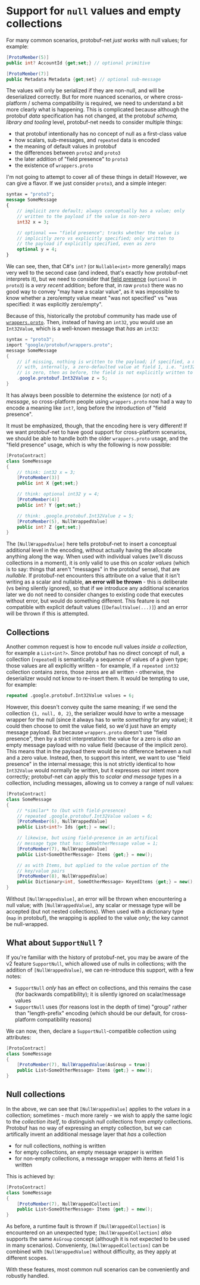 # Support for `null` values and empty collections

For many common scenarios, protobuf-net *just works* with null values; for example:

``` c#
[ProtoMember(5)]
public int? AccountId {get;set;} // optional primitive

[ProtoMember(7)]
public Metadata Metadata {get;set} // optional sub-message
```

The values will only be serialized if they are non-null, and will be deserialized correctly. But for more nuanced scenarios, or where
cross-platform / schema compatibility is required, we need to understand a bit more clearly what is happening. This is complicated
because although the protobuf *data* specification has not changed, at the protobuf *schema, library and tooling* level, protobuf-net
needs to consider multiple things:

- that protobuf intentionally has no concept of null as a first-class value
- how scalars, sub-messages, and `repeated` data is encoded
- the meaning of default values in protobuf
- the differences between `proto2` and `proto3`
- the later addition of "field presence" to `proto3`
- the existence of `wrappers.proto`

I'm not going to attempt to cover all of these things in detail! However, we can give a flavor. If we just consider `proto3`, and a
simple integer:

``` proto
syntax = "proto3";
message SomeMessage
{
    // implicit zero default; always conceptually has a value; only
    // written to the payload if the value is non-zero
    int32 x = 3;

    // optional === "field presence"; tracks whether the value is
    // implicitly zero vs explicitly specified; only written to
    // the payload if explicitly specified, even as zero
    optional y = 4;
}
```

We can see, then, that C#'s `int?` (or `Nullable<int>` more generally) maps very well to the second case (and indeed, that's
exactly how protobuf-net interprets it), but we need to consider that
[field presence](https://github.com/protocolbuffers/protobuf/blob/master/docs/field_presence.md) (`optional` in `proto3`) is
a *very recent* addition; before that, in raw `proto3` there was no good way to convey "may have a scalar value", as it was
impossible to know whether a zero/empty value meant "was not specified" vs "was specified: it was explicitly zero/empty".

Because of this, historically the protobuf community has made use of
[`wrappers.proto`](https://github.com/protocolbuffers/protobuf/blob/master/src/google/protobuf/wrappers.proto). Then, instead
of having an `int32`, you would use an `Int32Value`, which is a well-known message that *has* an `int32`:

``` c#
syntax = "proto3";
import "google/protobuf/wrappers.proto";
message SomeMessage
{
    // if missing, nothing is written to the payload; if specified, a message-wrapper is created,
    // with, internally, a zero-defaulted value at field 1, i.e. "int32 value = 1;"; if the value
    // is zero, then as before, the field is not explicitly written to the payload
    .google.protobuf.Int32Value z = 5;
}
```

It has always been possible to determine the existence (or not) of a *message*, so cross-platform people using `wrappers.proto`
now had a way to encode a meaning like `int?`, long before the introduction of "field presence".

It must be emphasized, though, that the encoding here is very different! If we want protobuf-net to have good support for
cross-platform scenarios, we should be able to handle both the older `wrappers.proto` usage, and the "field presence" usage,
which is why the following is now possible:

``` c#
[ProtoContract]
class SomeMessage
{
    // think: int32 x = 3;
    [ProtoMember(3)]
    public int X {get;set;}

    // think: optional int32 y = 4;
    [ProtoMember(4)]
    public int? Y {get;set;}

    // think: .google.protobuf.Int32Value z = 5;
    [ProtoMember(5), NullWrappedValue]
    public int? Z {get;set;}
}
```

The `[NullWrappedValue]` here tells protobuf-net to insert a conceptual additional level in the encoding, without actually
having the allocate anything along the way. When used with individual values (we'll discuss collections in a moment), it is
only valid to use this on *scalar values* (which is to say: things that aren't "messages" in the protobuf sense), that are *nullable*. If
protobuf-net encounters this attribute on a value that it isn't writing as a scalar and nullable, **an error will be thrown** - this is
deliberate (vs being silently ignored), so that if we introduce any additional scenarios later we do not need to consider
changes to existing code that executes without error, but would do something different. This feature is not compatible with explicit
default values (`[DefaultValue(...)]`) and an error will be thrown if this is attempted.

## Collections

Another common request is how to encode null values *inside a collection*, for example a `List<int?>`. Since protobuf has
no direct concept of null, a collection (`repeated`) is semantically a sequence of values of a given type; those values
are all explicitly written - for example, if a `repeated int32` collection contains zeros, those zeros are all written -
otherwise, the deserializer would not know to re-insert them. It would be tempting to use, for example:

``` proto
repeated .google.protobuf.Int32Value values = 6;
```

However, this doesn't convey quite the same meaning; if we send the collection `{1, null, 0, 2}`, the serializer would *have*
to write a message wrapper for the null (since it always has to write *something* for any value); it could then choose
to omit the value field, so we'd just have an empty message payload. But because `wrappers.proto` doesn't use "field presence",
then by a strict interpretation: the value for a zero is *also* an empty message payload with no value field
(because of the implicit zero). This means that in the payload there would be no difference between a null and a zero value.
Instead, then, to support this intent, we want to use "field presence" in the internal message; this is not strictly identical
to how `Int32Value` would normally be written, but it expresses our intent more correctly; protobuf-net can apply this to
*scalar and message* types in a collection, including messages, allowing us to convey a range of null values:

``` c#
[ProtoContract]
class SomeMessage
{
    // *similar* to (but with field-presence)
    // repeated .google.protobuf.Int32Value values = 6;
    [ProtoMember(6), NullWrappedValue]
    public List<int?> Ids {get;} = new();

    // likewise, but using field-presence in an artifical
    // message type that has: SomeOtherMessage value = 1;
    [ProtoMember(7), NullWrappedValue]
    public List<SomeOtherMessage> Items {get;} = new();

    // as with Items, but applied to the value portion of the
    // key/value pairs
    [ProtoMember(8), NullWrappedValue]
    public Dictionary<int, SomeOtherMessage> KeyedItems {get;} = new();
}
```

Without `[NullWrappedValue]`, an error will be thrown when encountering a null value; with `[NullWrappedValue]`, any
scalar or message type will be accepted (but not nested collections). When used with a dictionary type (`map` in protobuf),
the wrapping is applied to the value *only*; the key cannot be null-wrapped.

## What about `SupportNull` ?

If you're familiar with the history of protobuf-net, you may be aware of the v2 feature `SupportNull`, which allowed use
of nulls in collections; with the addition of `[NullWrappedValue]`, we can re-introduce this support, with a few notes:

- `SupportNull` *only* has an effect on collections, and this remains the case (for backwards compatibility); it is silently ignored on scalar/message values
- `SupportNull` uses (for reasons lost in the depth of time) "group" rather than "length-prefix" encoding (which should be our default, for cross-platform compatibility reasons)

We can now, then, declare a `SupportNull`-compatible collection using attributes:

``` c#
[ProtoContract]
class SomeMessage
{
    [ProtoMember(7), NullWrappedValue(AsGroup = true)]
    public List<SomeOtherMessage> Items {get;} = new();
}
```

## Null collections

In the above, we can see that `[NullWrappedValue]` applies to the *values* in a collection; sometimes - much more rarely - we
wish to apply the same logic to the *collection itself*, to distinguish *null* collections from *empty* collections. Protobuf has
no way of expressing an empty collection, but we can artifically invent an additional message layer that *has* a collection

- for null collections, nothing is written
- for empty collections, an empty message wrapper is written
- for non-empty collections, a message wrapper with items at field 1 is written

This is achieved by:

``` c#
[ProtoContract]
class SomeMessage
{
    [ProtoMember(7), NullWrappedCollection]
    public List<SomeOtherMessage> Items {get;} = new();
}
```

As before, a runtime fault is thrown if `[NullWrappedCollection]` is encountered on an unexpected type; `[NullWrappedCollection]` *also*
supports the same `AsGroup` concept (although it is not expected to be used in many scenarios). Convenienty, `[NullWrappedCollection]`
can be combined with `[NullWrappedValue]` without difficulty, as they apply at different scopes.

With these features, most common null scenarios can be conveniently and robustly handled.
